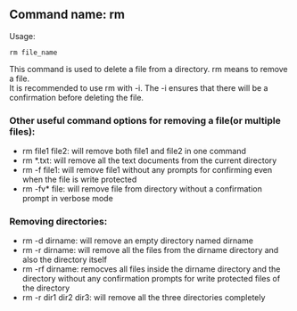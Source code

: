 ## Command name: rm 
Usage:
```
rm file_name
```

This command is used to delete a file from a directory. rm means to remove a file. <br>
It is recommended to use rm with -i. The -i ensures that there will be a confirmation before deleting the file.

### Other useful command options for removing a file(or multiple files):

- rm file1 file2: will remove both file1 and file2 in one command
- rm \*.txt: will remove all the text documents from the current directory
- rm -f file1: will remove file1 without any prompts for confirming even when the file is write protected
- rm -fv* file: will remove file from directory without a confirmation prompt in verbose mode

### Removing directories:

- rm -d dirname: will remove an empty directory named dirname
- rm -r dirname: will remove all the files from the dirname directory and also the directory itself
- rm -rf dirname: remocves all files inside the dirname directory and the directory without any confirmation prompts for write protected files of the directory
- rm -r dir1 dir2 dir3: will remove all the three directories completely
